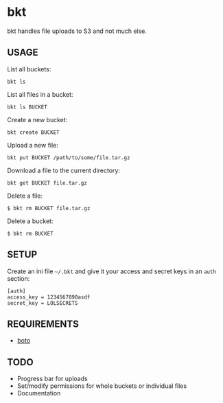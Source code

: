 bkt
===

bkt handles file uploads to S3 and not much else.



USAGE
-----

List all buckets:

    bkt ls


List all files in a bucket:

    bkt ls BUCKET


Create a new bucket:

    bkt create BUCKET


Upload a new file:

    bkt put BUCKET /path/to/some/file.tar.gz


Download a file to the current directory:

    bkt get BUCKET file.tar.gz


Delete a file:

    $ bkt rm BUCKET file.tar.gz


Delete a bucket:

    $ bkt rm BUCKET


SETUP
-----

Create an ini file `~/.bkt` and give it your access and secret
keys in an `auth` section:

    [auth]
    access_key = 1234567890asdf
    secret_key = LOLSECRETS



REQUIREMENTS
------------

* [boto](http://boto.cloudhackers.com/)



TODO
----

* Progress bar for uploads
* Set/modify permissions for whole buckets or individual files
* Documentation
